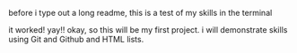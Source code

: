 before i type out a long readme, this is a test of my skills in the terminal

it worked! yay!!
okay, so this will be my first project.
i will demonstrate skills using Git and Github and HTML lists.
